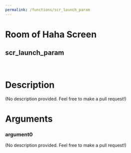```yaml
---
permalink: /functions/scr_launch_param
---
```

# Room of Haha Screen  
## scr_launch_param  
&nbsp;  
# Description  
(No description provided. Feel free to make a pull request!) 
&nbsp;  
# Arguments
### argument0
(No description provided. Feel free to make a pull request!)
&nbsp;  


